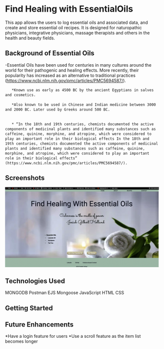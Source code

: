 # Find Healing with EssentialOils #

This app allows the users to log essential oils and associated data, and create and store essential oil recipes.  It is designed for naturopathic physicians, integrative physicians, massage therapists and others in the health and beauty fields.

## Background of Essential Oils ##

-Essential Oils have been used for centuries in many cultures around the world for their pathogenic and healing effects. More recently, their popularity has increased as an alternative to traditional practices (https://www.ncbi.nlm.nih.gov/pmc/articles/PMC5694587/).  
       
       *Known use as early as 4500 BC by the ancient Egyptians in salves and cosmetics.
       
       *Also known to be used in Chinese and Indian medicine between 3000 and 2000 BC. Later used by Greeks around 500 BC.
       

       * “In the 18th and 19th centuries, chemists documented the active components of medicinal plants and identified many substances such as caffeine, quinine, morphine, and atropine, which were considered to play an important role in their biological effects In the 18th and 19th centuries, chemists documented the active components of medicinal plants and identified many substances such as caffeine, quinine, morphine, and atropine, which were considered to play an important role in their biological effects” (https://www.ncbi.nlm.nih.gov/pmc/articles/PMC5694587/). 

## Screenshots ##

![Screen shot of Essential Oils Page](public/css/images/scrnshot1.png)



## Technologies Used ##
MONGODB
Postman
EJS
Mongoose
JavaScript
HTML
CSS

## Getting Started ##

## Future Enhancements ##
*Have a login feature for users
*Use a scroll feature as the item list becomes longer



